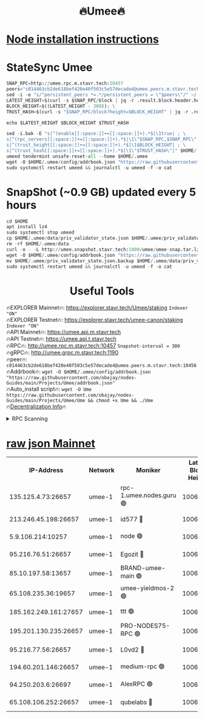<h1 align="center"> 🔥Umee🔥</h1>


[Node installation instructions](https://github.com/obajay/nodes-Guides/tree/main/Projects/Umee)
=
# StateSync Umee
```python
SNAP_RPC=http://umee.rpc.m.stavr.tech:10457
peers="c014463cb2de618bef420e40f503c5e57decade4@umee.peers.m.stavr.tech:10456"
sed -i -e "s/^persistent_peers *=.*/persistent_peers = \"$peers\"/" ~/.umee/config/config.toml
LATEST_HEIGHT=$(curl -s $SNAP_RPC/block | jq -r .result.block.header.height); \
BLOCK_HEIGHT=$((LATEST_HEIGHT - 300)); \
TRUST_HASH=$(curl -s "$SNAP_RPC/block?height=$BLOCK_HEIGHT" | jq -r .result.block_id.hash)

echo $LATEST_HEIGHT $BLOCK_HEIGHT $TRUST_HASH

sed -i.bak -E "s|^(enable[[:space:]]+=[[:space:]]+).*$|\1true| ; \
s|^(rpc_servers[[:space:]]+=[[:space:]]+).*$|\1\"$SNAP_RPC,$SNAP_RPC\"| ; \
s|^(trust_height[[:space:]]+=[[:space:]]+).*$|\1$BLOCK_HEIGHT| ; \
s|^(trust_hash[[:space:]]+=[[:space:]]+).*$|\1\"$TRUST_HASH\"|" $HOME/.umee/config/config.toml
umeed tendermint unsafe-reset-all --home $HOME/.umee
wget -O $HOME/.umee/config/addrbook.json "https://raw.githubusercontent.com/obajay/nodes-Guides/main/Projects/Umee/addrbook.json"
sudo systemctl restart umeed && journalctl -u umeed -f -o cat
```
# SnapShot (~0.9 GB) updated every 5 hours
```python
cd $HOME
apt install lz4
sudo systemctl stop umeed
cp $HOME/.umee/data/priv_validator_state.json $HOME/.umee/priv_validator_state.json.backup
rm -rf $HOME/.umee/data
curl -o - -L http://umee.snapshot.stavr.tech:1000/umee/umee-snap.tar.lz4 | lz4 -c -d - | tar -x -C $HOME/.umee --strip-components 2
wget -O $HOME/.umee/config/addrbook.json "https://raw.githubusercontent.com/obajay/nodes-Guides/main/Projects/Umee/addrbook.json"
mv $HOME/.umee/priv_validator_state.json.backup $HOME/.umee/data/priv_validator_state.json
sudo systemctl restart umeed && journalctl -u umeed -f -o cat
```
 <h1 align="center"> Useful Tools</h1>

🔥EXPLORER Mainnet🔥:      https://explorer.stavr.tech/Umee/staking             `Indexer "ON"` \
🔥EXPLORER Testnet🔥:        https://explorer.stavr.tech/umee-canon/staking      `Indexer "ON"` \
🔥API Mainnet🔥:                   https://umee.api.m.stavr.tech \
🔥API Testnet🔥:                     https://umee.api.t.stavr.tech \
🔥RPC🔥:                                   http://umee.rpc.m.stavr.tech:10457                     `Snapshot-interval = 300` \
🔥gRPC🔥:                              http://umee.grpc.m.stavr.tech:1190 \
🔥peer🔥:                     `c014463cb2de618bef420e40f503c5e57decade4@umee.peers.m.stavr.tech:10456` \
🔥Addrbook🔥:    ```wget -O $HOME/.umee/config/addrbook.json "https://raw.githubusercontent.com/obajay/nodes-Guides/main/Projects/Umee/addrbook.json"``` \
🔥Auto_install script🔥: ```wget -O Ume https://raw.githubusercontent.com/obajay/nodes-Guides/main/Projects/Umee/Ume && chmod +x Ume && ./Ume``` \
🔥[Decentralization Info](https://github.com/obajay/StateSync-snapshots/tree/main/Projects/Umee/Decentralization)🔥

<details>
<summary>RPC Scanning</summary>

<h2 align="center"> We scan nodes in real time every 4 hours. And we provide the final result of RPC endpoints.
We cannot influence the operation of these nodes in any way. </h2>


```python
If Voting Power is higher than 0 --> then the Node is a validator of the network and may be subject to attack and be a potential threat to the chain.
```
```python
We marked such validators with a red symbol
```

</details>

[raw json Mainnet](https://rpc-check.umeem.stavr.tech/umeem/rpc-umeem-result.json)
=



<table><tr><th>IP-Address</th><th>Network</th><th>Moniker</th><th>Latest Block Height</th><th>Earliest Block Height</th><th>Catching Up</th><th>Tx Index</th><th>Voting Power</th><th>Scan Time</th></tr><tr><td>135.125.4.73:26657</td><td>umee-1</td><td>rpc-1.umee.nodes.guru 🟢</td><td>10066852</td><td>5167386</td><td>False</td><td>on</td><td>0</td><td>2024-01-10T01:06:01.505073648UTC</td></tr><tr><td>213.246.45.198:26657</td><td>umee-1</td><td>id577 🔴</td><td>10066837</td><td>7100001</td><td>False</td><td>on</td><td>35105585</td><td>2024-01-10T01:04:34.605170390UTC</td></tr><tr><td>5.9.106.214:10257</td><td>umee-1</td><td>node 🟢</td><td>10066848</td><td>7942001</td><td>False</td><td>on</td><td>0</td><td>2024-01-10T01:05:38.265591499UTC</td></tr><tr><td>95.216.76.51:26657</td><td>umee-1</td><td>Egozit 🔴</td><td>10066852</td><td>8262001</td><td>False</td><td>off</td><td>38162944</td><td>2024-01-10T01:06:01.142010612UTC</td></tr><tr><td>85.10.197.58:13657</td><td>umee-1</td><td>BRAND-umee-main 🟢</td><td>10066841</td><td>8427832</td><td>False</td><td>on</td><td>0</td><td>2024-01-10T01:04:54.065598870UTC</td></tr><tr><td>65.108.235.36:19657</td><td>umee-1</td><td>umee-yieldmos-2 🟢</td><td>10066830</td><td>9575548</td><td>False</td><td>on</td><td>0</td><td>2024-01-10T01:03:53.095738635UTC</td></tr><tr><td>185.162.249.161:27657</td><td>umee-1</td><td>ttt 🟢</td><td>10066846</td><td>9733423</td><td>False</td><td>on</td><td>0</td><td>2024-01-10T01:05:23.442372914UTC</td></tr><tr><td>195.201.130.235:26657</td><td>umee-1</td><td>PRO-NODES75-RPC 🟢</td><td>10066848</td><td>9966848</td><td>False</td><td>on</td><td>0</td><td>2024-01-10T01:05:35.973768097UTC</td></tr><tr><td>95.216.77.56:26657</td><td>umee-1</td><td>L0vd2 🔴</td><td>10066856</td><td>9966856</td><td>False</td><td>off</td><td>37295437</td><td>2024-01-10T01:06:20.585197447UTC</td></tr><tr><td>194.60.201.146:26657</td><td>umee-1</td><td>medium-rpc 🟢</td><td>10066838</td><td>9984137</td><td>False</td><td>on</td><td>0</td><td>2024-01-10T01:04:41.143378110UTC</td></tr><tr><td>94.250.203.6:26697</td><td>umee-1</td><td>AlexRPC 🟢</td><td>10066839</td><td>9998001</td><td>False</td><td>on</td><td>0</td><td>2024-01-10T01:04:45.594145951UTC</td></tr><tr><td>65.108.106.252:26657</td><td>umee-1</td><td>qubelabs 🔴</td><td>10066841</td><td>10042989</td><td>False</td><td>on</td><td>36642707</td><td>2024-01-10T01:04:54.453781913UTC</td></tr></table>
